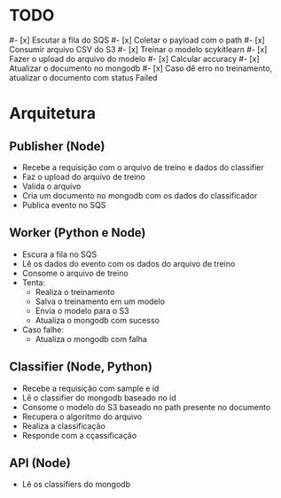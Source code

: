 # TODO
#- [x] Escutar a fila do SQS
#- [x] Coletar o payload com o path
#- [x] Consumir arquivo CSV do S3
#- [x] Treinar o modelo scykitlearn
#- [x] Fazer o upload do arquivo do modelo
#- [x] Calcular accuracy
#- [x] Atualizar o documento no mongodb
#- [x] Caso dê erro no treinamento, atualizar o documento com status Failed


# Arquitetura

## Publisher (Node)
- Recebe a requisição com o arquivo de treino e dados do classifier
- Faz o upload do arquivo de treino
- Valida o arquivo
- Cria um documento no mongodb com os dados do classificador
- Publica evento no SQS


## Worker (Python e Node)
- Escura a fila no SQS
- Lê os dados do evento com os dados do arquivo de treino
- Consome o arquivo de treino 
- Tenta:
    - Realiza o treinamento
    - Salva o treinamento em um modelo
    - Envia o modelo para o S3
    - Atualiza o mongodb com sucesso
- Caso falhe:
    - Atualiza o mongodb com falha


## Classifier (Node, Python)
- Recebe a requisição com sample e id
- Lê o classifier do mongodb baseado no id
- Consome o modelo do S3 baseado no path presente no documento
- Recupera o algoritmo do arquivo
- Realiza a classificação
- Responde com a cçassificação


## API (Node)
- Lê os classifiers do mongodb


    